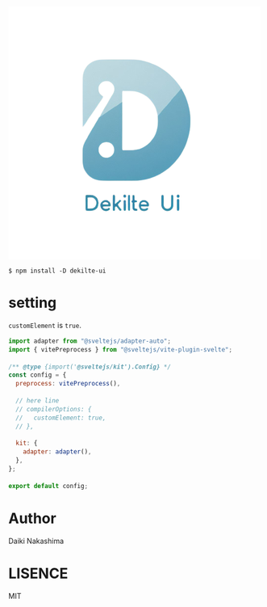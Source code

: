 <div style="display: flex;">
  <img src="/static/dekilte-ui-logo-bg.png" style="justify-content: center;" alt="Dekilte UI" />
</div>

```shell
$ npm install -D dekilte-ui
```

# setting

`customElement` is `true`.

```js
import adapter from "@sveltejs/adapter-auto";
import { vitePreprocess } from "@sveltejs/vite-plugin-svelte";

/** @type {import('@sveltejs/kit').Config} */
const config = {
  preprocess: vitePreprocess(),

  // here line
  // compilerOptions: {
  //   customElement: true,
  // },

  kit: {
    adapter: adapter(),
  },
};

export default config;
```

# Author

Daiki Nakashima

# LISENCE

MIT